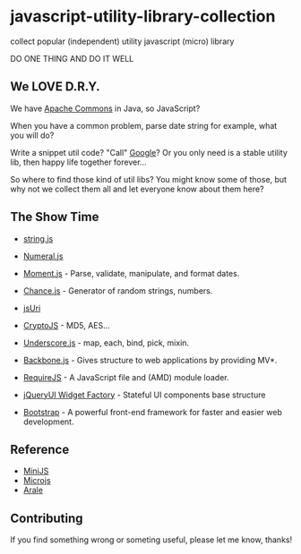 javascript-utility-library-collection
=====================================
collect popular (independent) utility javascript (micro) library

DO ONE THING AND DO IT WELL

We LOVE D.R.Y.
-------------------------------------
We have <a href="http://commons.apache.org/">Apache Commons</a> in Java, so JavaScript?

When you have a common problem, parse date string for example, what you will do?

Write a snippet util code? "Call" <a href="http://www.google.com/search?q=the+best+javascript+utilities">Google</a>? Or you only need is a stable utility lib, then happy life together forever...

So where to find those kind of util libs? You might know some of those, but why not we collect them all and let everyone know about them here?

The Show Time
-------------------------------------
* <a href="http://stringjs.com/">string.js</a>
* <a href="http://numeraljs.com/">Numeral.js</a>
* <a href="http://momentjs.com/">Moment.js</a> - Parse, validate, manipulate, and format dates.
* <a href="http://chancejs.com/">Chance.js</a> - Generator of random strings, numbers.
* <a href="https://github.com/derek-watson/jsUri">jsUri</a>
* <a href="http://code.google.com/p/crypto-js/">CryptoJS</a> - MD5, AES...

* <a href="http://underscorejs.org/">Underscore.js</a> - map, each, bind, pick, mixin.
* <a href="http://backbonejs.org/">Backbone.js</a> - Gives structure to web applications by providing MV*.
* <a href="http://requirejs.org/">RequireJS</a> - A JavaScript file and (AMD) module loader.

* <a href="http://learn.jquery.com/jquery-ui/widget-factory/why-use-the-widget-factory/">jQueryUI Widget Factory</a> - Stateful UI components base structure
* <a href="http://twitter.github.io/bootstrap/">Bootstrap</a> - A powerful front-end framework for faster and easier web development.

Reference
-------------------------------------
* <a href="http://www.minijs.net/">MiniJS</a>
* <a href="http://microjs.com">Microjs</a>
* <a href="http://aralejs.org/">Arale</a>

Contributing
-------------------------------------
If you find something wrong or someting useful, please let me know, thanks!